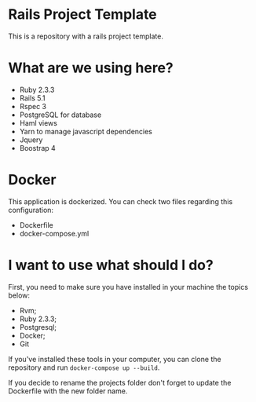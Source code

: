 # Rails Project Template

This is a repository with a rails project template.

# What are we using here?

* Ruby 2.3.3
* Rails 5.1
* Rspec 3
* PostgreSQL for database
* Haml views
* Yarn to manage javascript dependencies 
* Jquery
* Boostrap 4

# Docker
This application is dockerized. You can check two files regarding this configuration:

* Dockerfile
* docker-compose.yml

# I want to use what should I do?

First, you need to make sure you have installed in your machine the topics below:

* Rvm;
* Ruby 2.3.3;
* Postgresql;
* Docker;
* Git

If you've installed these tools in your computer, you can clone the repository and run `docker-compose up --build`.

If you decide to rename the projects folder don't forget to update the Dockerfile with the new folder name.

